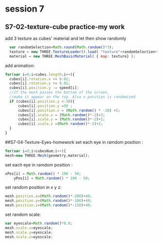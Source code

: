 # session 7
## S7-02-texture-cube practice-my work
add 3 texture as cubes' material and let then show randomly

```javascript
  var randomSelection=Math.round(Math.random()*3);
  texture = new THREE.TextureLoader().load( "texture"+randomSelection+".jpg" );
  material = new THREE.MeshBasicMaterial( { map: texture} );
```


  add animation:
  ```javascript
  for(var i=0;i<cubes.length;i++){
  	cubes[i].rotation.x += 0.02;
  	cubes[i].rotation.y += 0.01;
  	cubes[i].position.y -= speed[i];
  	//If the mesh passes the bottom of the screen,
  	//make it appear on the top. Also x position is randomized
  	if (cubes[i].position.y <-30){
  		cubes[i].position.y =50 ;
  		cubes[i].position.x = (Math.random() * -20) +5;
  		cubes[i].scale.x = (Math.random()*-2)+2;
  		cubes[i].scale.y = (Math.random()*-2)+2;
  		cubes[i].scale.z =(Math.random()*-2)+2;
  	}
  }
```
##S7-04-Texture-Eyes-homework
set each eye in ramdom position :
```javascript
for(var i=0;i<cubesNum;i++){
mesh=new THREE.Mesh(geometry,material);
```
set each eye in ramdom position :
```javascript
xPos[i] = Math.random() * 100 - 50;
	yPos[i] = Math.random() * 100 - 50;
```
set random position in x y z:
```javascript
mesh.position.x=(Math.random()*-200)+40;
mesh.position.y=(Math.random()*-100)+40;
mesh.position.z=(Math.random()*-150)+40;
```
set random scale:
```javascript
var eyescale=Math.random()*0.8;
mesh.scale.x=eyescale;
mesh.scale.y=eyescale;
mesh.scale.z=eyescale;
```
